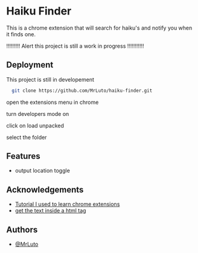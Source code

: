 
# Haiku Finder

This is a chrome extension that will search for haiku's and notify you when it finds one.


!!!!!!!!! Alert this project is still a work in progress !!!!!!!!!!!


## Deployment

This project is still in developement

```bash
  git clone https://github.com/MrLuto/haiku-finder.git
```

open the extensions menu in chrome

turn developers mode on 

click on load unpacked

select the folder
## Features

- output location toggle


## Acknowledgements

 - [Tutorial I used to learn chrome extensions](https://www.youtube.com/watch?v=uV4L-wcnK3Y&t=1s)
 - [get the text inside a html tag](https://stackoverflow.com/questions/16949443/get-contents-of-h1-convert-them-it-to-text-and-set-as-a-title-of-the-page)


## Authors

- [@MrLuto](https://github.com/MrLuto)

